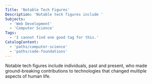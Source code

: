 ```yaml
---
Title: 'Notable Tech Figures'
Description: 'Notable tech figures include '
Subjects:
  - 'Web Development'
  - 'Computer Science'
Tags:
  - 'I cannot find one good tag for this.'
CatalogContent:
  - 'paths/computer-science'
  - 'paths/code-foundations'
---
```


Notable tech figures include individuals, past and present, who made ground-breaking contributions to technologies that changed multiple aspects of human life.